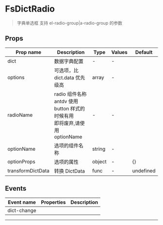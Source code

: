 # FsDictRadio

> 字典单选框
> 支持 el-radio-group|a-radio-group 的参数

## Props

| Prop name         | Description                                                                        | Type   | Values | Default   |
| ----------------- | ---------------------------------------------------------------------------------- | ------ | ------ | --------- |
| dict              | 数据字典配置                                                                       | -      | -      |           |
| options           | 可选项，比 dict.data 优先级高                                                      | array  | -      |           |
| radioName         | radio 组件名称<br/>antdv 使用 button 样式的时候有用<br/>即将废弃,请使用 optionName | -      | -      |           |
| optionName        | 选项的组件名称                                                                     | string | -      |           |
| optionProps       | 选项的属性                                                                         | object | -      | {}        |
| transformDictData | 转换 DictData                                                                      | func   | -      | undefined |

## Events

| Event name  | Properties | Description |
| ----------- | ---------- | ----------- |
| dict-change |            |

---
